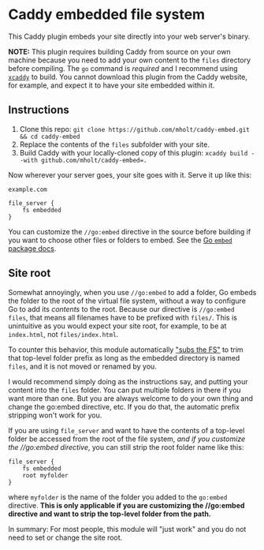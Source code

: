 Caddy embedded file system
===========================

This Caddy plugin embeds your site directly into your web server's binary.

**NOTE:** This plugin requires building Caddy from source on your own machine because you need to add your own content to the `files` directory before compiling. The `go` command is _required_ and I recommend using [`xcaddy`](https://github.com/caddyserver/xcaddy) to build. You cannot download this plugin from the Caddy website, for example, and expect it to have your site embedded within it.

## Instructions

1. Clone this repo: `git clone https://github.com/mholt/caddy-embed.git && cd caddy-embed`
2. Replace the contents of the `files` subfolder with your site.
3. Build Caddy with your locally-cloned copy of this plugin: `xcaddy build --with github.com/mholt/caddy-embed=.`

Now wherever your server goes, your site goes with it. Serve it up like this:

```
example.com

file_server {
	fs embedded
}
```

You can customize the `//go:embed` directive in the source before building if you want to choose other files or folders to embed. See the [Go `embed` package docs](https://pkg.go.dev/embed).

## Site root

Somewhat annoyingly, when you use `//go:embed` to add a folder, Go embeds the folder to the root of the virtual file system, without a way to configure Go to add its _contents_ to the root. Because our directive is `//go:embed files`, that means all filenames have to be prefixed with `files/`. This is unintuitive as you would expect your site root, for example, to be at `index.html`, not `files/index.html`.

To counter this behavior, this module automatically ["subs the FS"](https://pkg.go.dev/io/fs#Sub) to trim that top-level folder prefix as long as the embedded directory is named `files`, and it is not moved or renamed by you.

I would recommend simply doing as the instructions say, and putting your content into the `files` folder. You can put multiple folders in there if you want more than one. But you are always welcome to do your own thing and change the go:embed directive, etc. If you do that, the automatic prefix stripping won't work for you.

If you are using `file_server` and want to have the contents of a top-level folder be accessed from the root of the file system, _and if you customize the //go:embed directive_, you can still strip the root folder name like this:

```
file_server {
	fs embedded
	root myfolder
}
```

where `myfolder` is the name of the folder you added to the `go:embed` directive. **This is only applicable if you are customizing the //go:embed directive and want to strip the top-level folder from the path.**

In summary: For most people, this module will "just work" and you do not need to set or change the site root.

